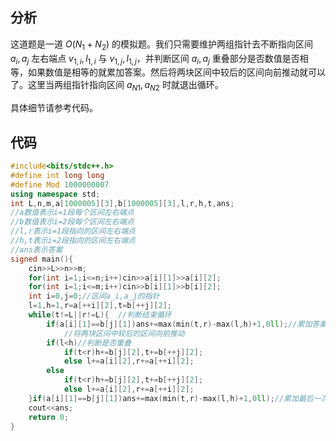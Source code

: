 ## 分析
这道题是一道 $O(N_1+N_2)$ 的模拟题。我们只需要维护两组指针去不断指向区间 $a_i,a_j$ 左右端点 $v_{1,i},l_{1,i}$ 与 $v_{1,j},l_{1,j}$，并判断区间 $a_i,a_j$ 重叠部分是否数值是否相等，如果数值是相等的就累加答案。然后将两块区间中较后的区间向前推动就可以了。这里当两组指针指向区间 $a_{N1},a_{N2}$ 时就退出循环。

具体细节请参考代码。
## 代码
```cpp
#include<bits/stdc++.h>
#define int long long
#define Mod 1000000007
using namespace std;
int L,n,m,a[1000005][3],b[1000005][3],l,r,h,t,ans;
//a数值表示i=1段每个区间左右端点
//b数值表示i=2段每个区间左右端点
//l,r表示i=1段指向的区间左右端点
//h,t表示i=2段指向的区间左右端点
//ans表示答案
signed main(){
	cin>>L>>n>>m;
	for(int i=1;i<=n;i++)cin>>a[i][1]>>a[i][2];
	for(int i=1;i<=m;i++)cin>>b[i][1]>>b[i][2];
	int i=0,j=0;//区间a_i,a_j的指针
	l=1,h=1,r=a[++i][2],t=b[++j][2];
	while(t!=L||r!=L){	//判断结束循环
		if(a[i][1]==b[j][1])ans+=max(min(t,r)-max(l,h)+1,0ll);//累加答案
        	//将两块区间中较后的区间向前推动
		if(l<h)//判断是否重叠
			if(t<r)h+=b[j][2],t+=b[++j][2];
			else l+=a[i][2],r+=a[++i][2];
		else
			if(t<r)h+=b[j][2],t+=b[++j][2];
			else l+=a[i][2],r+=a[++i][2];
	}if(a[i][1]==b[j][1])ans+=max(min(t,r)-max(l,h)+1,0ll);//累加最后一次答案
	cout<<ans;
	return 0;
}
```
